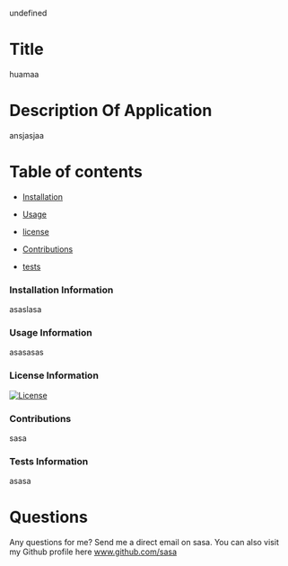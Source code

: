 undefined
# Title 
huamaa
# Description Of Application 
ansjasjaa

# Table of contents


* [Installation](#installation)

* [Usage](#usage)

* [license](#license)

* [Contributions](#contributions)

* [tests](#tests)

### Installation Information
<a name ="installation"> </a>
asaslasa

### Usage Information
<a name ="usage"> </a>
asasasas

### License Information
<a name ="license"> </a>
[![License](https://img.shields.io/badge/License-Apache_2.0-blue.svg)](https://opensource.org/licenses/Apache-2.0)

### Contributions
<a name ="contributions"> </a>
sasa

### Tests Information
<a name ="tests"> </a>
asasa

# Questions

Any questions for me? Send me a direct email on sasa.
You can also visit my Github profile here www.github.com/sasa
